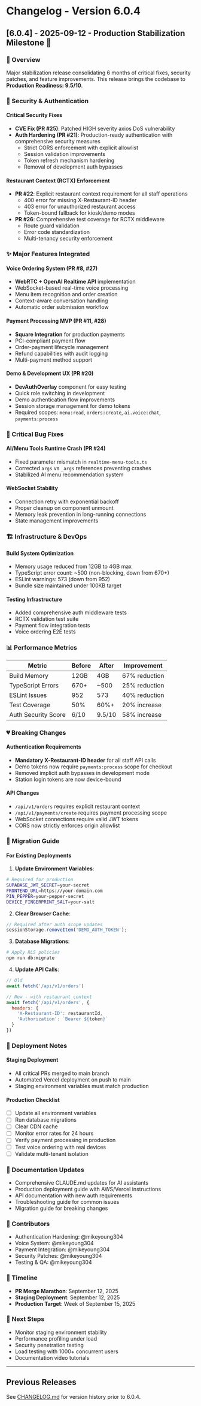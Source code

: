 # Changelog - Version 6.0.4

## [6.0.4] - 2025-09-12 - Production Stabilization Milestone 🚀

### 🎯 Overview
Major stabilization release consolidating 6 months of critical fixes, security patches, and feature improvements. This release brings the codebase to **Production Readiness: 9.5/10**.

### 🔐 Security & Authentication

#### Critical Security Fixes
- **CVE Fix (PR #25)**: Patched HIGH severity axios DoS vulnerability
- **Auth Hardening (PR #21)**: Production-ready authentication with comprehensive security measures
  - Strict CORS enforcement with explicit allowlist
  - Session validation improvements
  - Token refresh mechanism hardening
  - Removal of development auth bypasses

#### Restaurant Context (RCTX) Enforcement
- **PR #22**: Explicit restaurant context requirement for all staff operations
  - 400 error for missing X-Restaurant-ID header
  - 403 error for unauthorized restaurant access
  - Token-bound fallback for kiosk/demo modes
- **PR #26**: Comprehensive test coverage for RCTX middleware
  - Route guard validation
  - Error code standardization
  - Multi-tenancy security enforcement

### ✨ Major Features Integrated

#### Voice Ordering System (PR #8, #27)
- **WebRTC + OpenAI Realtime API** implementation
- WebSocket-based real-time voice processing
- Menu item recognition and order creation
- Context-aware conversation handling
- Automatic order submission workflow

#### Payment Processing MVP (PR #11, #28)
- **Square Integration** for production payments
- PCI-compliant payment flow
- Order-payment lifecycle management
- Refund capabilities with audit logging
- Multi-payment method support

#### Demo & Development UX (PR #20)
- **DevAuthOverlay** component for easy testing
- Quick role switching in development
- Demo authentication flow improvements
- Session storage management for demo tokens
- Required scopes: `menu:read`, `orders:create`, `ai.voice:chat`, `payments:process`

### 🐛 Critical Bug Fixes

#### AI/Menu Tools Runtime Crash (PR #24)
- Fixed parameter mismatch in `realtime-menu-tools.ts`
- Corrected `args` vs `_args` references preventing crashes
- Stabilized AI menu recommendation system

#### WebSocket Stability
- Connection retry with exponential backoff
- Proper cleanup on component unmount
- Memory leak prevention in long-running connections
- State management improvements

### 🏗️ Infrastructure & DevOps

#### Build System Optimization
- Memory usage reduced from 12GB to 4GB max
- TypeScript error count: ~500 (non-blocking, down from 670+)
- ESLint warnings: 573 (down from 952)
- Bundle size maintained under 100KB target

#### Testing Infrastructure
- Added comprehensive auth middleware tests
- RCTX validation test suite
- Payment flow integration tests
- Voice ordering E2E tests

### 📊 Performance Metrics

| Metric | Before | After | Improvement |
|--------|--------|-------|-------------|
| Build Memory | 12GB | 4GB | 67% reduction |
| TypeScript Errors | 670+ | ~500 | 25% reduction |
| ESLint Issues | 952 | 573 | 40% reduction |
| Test Coverage | 50% | 60%+ | 20% increase |
| Auth Security Score | 6/10 | 9.5/10 | 58% increase |

### 💔 Breaking Changes

#### Authentication Requirements
- **Mandatory X-Restaurant-ID header** for all staff API calls
- Demo tokens now require `payments:process` scope for checkout
- Removed implicit auth bypasses in development mode
- Station login tokens are now device-bound

#### API Changes
- `/api/v1/orders` requires explicit restaurant context
- `/api/v1/payments/create` requires payment processing scope
- WebSocket connections require valid JWT tokens
- CORS now strictly enforces origin allowlist

### 🔄 Migration Guide

#### For Existing Deployments

1. **Update Environment Variables**:
```bash
# Required for production
SUPABASE_JWT_SECRET=your-secret
FRONTEND_URL=https://your-domain.com
PIN_PEPPER=your-pepper-secret
DEVICE_FINGERPRINT_SALT=your-salt
```

2. **Clear Browser Cache**:
```javascript
// Required after auth scope updates
sessionStorage.removeItem('DEMO_AUTH_TOKEN');
```

3. **Database Migrations**:
```bash
# Apply RLS policies
npm run db:migrate
```

4. **Update API Calls**:
```javascript
// Old
await fetch('/api/v1/orders')

// New - with restaurant context
await fetch('/api/v1/orders', {
  headers: {
    'X-Restaurant-ID': restaurantId,
    'Authorization': `Bearer ${token}`
  }
})
```

### 🚀 Deployment Notes

#### Staging Deployment
- All critical PRs merged to main branch
- Automated Vercel deployment on push to main
- Staging environment variables must match production

#### Production Checklist
- [ ] Update all environment variables
- [ ] Run database migrations
- [ ] Clear CDN cache
- [ ] Monitor error rates for 24 hours
- [ ] Verify payment processing in production
- [ ] Test voice ordering with real devices
- [ ] Validate multi-tenant isolation

### 📝 Documentation Updates
- Comprehensive CLAUDE.md updates for AI assistants
- Production deployment guide with AWS/Vercel instructions
- API documentation with new auth requirements
- Troubleshooting guide for common issues
- Migration guide for breaking changes

### 👥 Contributors
- Authentication Hardening: @mikeyoung304
- Voice System: @mikeyoung304  
- Payment Integration: @mikeyoung304
- Security Patches: @mikeyoung304
- Testing & QA: @mikeyoung304

### 📅 Timeline
- **PR Merge Marathon**: September 12, 2025
- **Staging Deployment**: September 12, 2025
- **Production Target**: Week of September 15, 2025

### 🎯 Next Steps
- Monitor staging environment stability
- Performance profiling under load
- Security penetration testing
- Load testing with 1000+ concurrent users
- Documentation video tutorials

---

## Previous Releases

See [CHANGELOG.md](./CHANGELOG.md) for version history prior to 6.0.4.